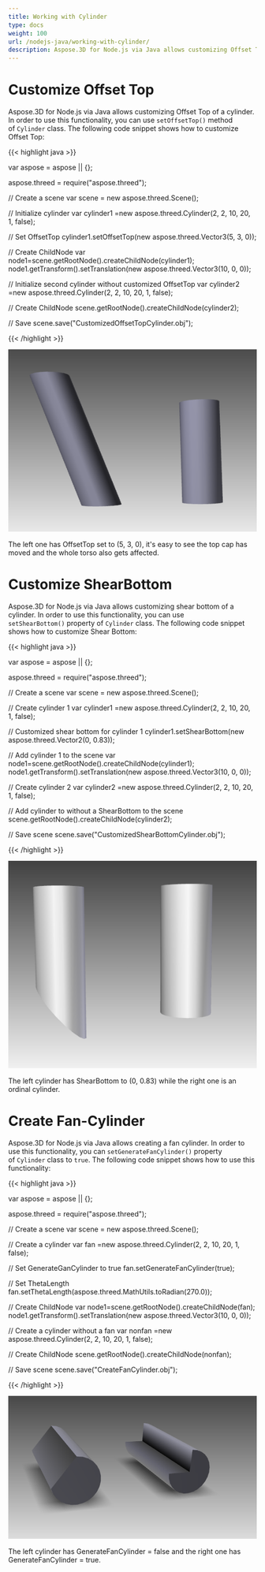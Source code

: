 ```yaml
---
title: Working with Cylinder
type: docs
weight: 100
url: /nodejs-java/working-with-cylinder/
description: Aspose.3D for Node.js via Java allows customizing Offset Top of a cylinder. In order to use this functionality, you can use setOffsetTop() method of Cylinder class. 
---
```


# **Customize Offset Top**
Aspose.3D for Node.js via Java allows customizing Offset Top of a cylinder. In order to use this functionality, you can use `setOffsetTop()` method of `Cylinder` class. The following code snippet shows how to customize Offset Top:



{{< highlight java >}}

var aspose = aspose || {};

aspose.threed = require("aspose.threed");

// Create a scene
var scene = new aspose.threed.Scene();

// Initialize cylinder
var cylinder1 =new aspose.threed.Cylinder(2, 2, 10, 20, 1, false);

// Set OffsetTop
cylinder1.setOffsetTop(new aspose.threed.Vector3(5, 3, 0));

// Create ChildNode
var node1=scene.getRootNode().createChildNode(cylinder1);
node1.getTransform().setTranslation(new aspose.threed.Vector3(10, 0, 0));

// Initialize second cylinder without customized OffsetTop
var cylinder2 =new aspose.threed.Cylinder(2, 2, 10, 20, 1, false);

// Create ChildNode
scene.getRootNode().createChildNode(cylinder2);

// Save
scene.save("CustomizedOffsetTopCylinder.obj");

{{< /highlight >}}

![todo:image_alt_text](working-with-cylinder_1.png)

The left one has OffsetTop set to (5, 3, 0), it's easy to see the top cap has moved and the whole torso also gets affected.
# **Customize ShearBottom**
Aspose.3D for Node.js via Java allows customizing shear bottom of a cylinder. In order to use this functionality, you can use `setShearBottom()` property of `Cylinder` class. The following code snippet shows how to customize Shear Bottom:

{{< highlight java >}}

var aspose = aspose || {};

aspose.threed = require("aspose.threed");

// Create a scene
var scene = new aspose.threed.Scene();

// Create cylinder 1
var cylinder1 =new aspose.threed.Cylinder(2, 2, 10, 20, 1, false);

// Customized shear bottom for cylinder 1
cylinder1.setShearBottom(new aspose.threed.Vector2(0, 0.83));

// Add cylinder 1 to the scene
var node1=scene.getRootNode().createChildNode(cylinder1);
node1.getTransform().setTranslation(new aspose.threed.Vector3(10, 0, 0));

// Create cylinder 2
var cylinder2 =new aspose.threed.Cylinder(2, 2, 10, 20, 1, false);

// Add cylinder to without a ShearBottom to the scene
scene.getRootNode().createChildNode(cylinder2);

// Save scene
scene.save("CustomizedShearBottomCylinder.obj");

{{< /highlight >}}

![todo:image_alt_text](working-with-cylinder_2.png)

The left cylinder has ShearBottom to (0, 0.83) while the right one is an ordinal cylinder.
# **Create Fan-Cylinder**
Aspose.3D for Node.js via Java allows creating a fan cylinder. In order to use this functionality, you can `setGenerateFanCylinder()` property of `Cylinder` class to `true`. The following code snippet shows how to use this functionality:

{{< highlight java >}}

var aspose = aspose || {};

aspose.threed = require("aspose.threed");

// Create a scene
var scene = new aspose.threed.Scene();

// Create a cylinder
var fan  =new aspose.threed.Cylinder(2, 2, 10, 20, 1, false);

// Set GenerateGanCylinder to true
fan.setGenerateFanCylinder(true);

// Set ThetaLength
fan.setThetaLength(aspose.threed.MathUtils.toRadian(270.0));

// Create ChildNode
var node1=scene.getRootNode().createChildNode(fan);
node1.getTransform().setTranslation(new aspose.threed.Vector3(10, 0, 0));

// Create a cylinder without a fan
var nonfan  =new aspose.threed.Cylinder(2, 2, 10, 20, 1, false);

// Create ChildNode
scene.getRootNode().createChildNode(nonfan);

// Save scene
scene.save("CreateFanCylinder.obj");

{{< /highlight >}}

![todo:image_alt_text](working-with-cylinder_3.png)

The left cylinder has GenerateFanCylinder = false and the right one has GenerateFanCylinder = true.
